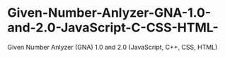 # Given-Number-Anlyzer-GNA-1.0-and-2.0-JavaScript-C-CSS-HTML-
Given Number Anlyzer (GNA) 1.0 and 2.0 (JavaScript, C++, CSS, HTML)
